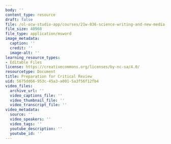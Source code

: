 ```yaml
---
body: ''
content_type: resource
draft: false
file: /ol-ocw-studio-app/courses/21w-036-science-writing-and-new-media-writing-and-the-environment-spring-2022/mit21w-036s22_critreview.doc
file_size: 40960
file_type: application/msword
image_metadata:
  caption: ''
  credit: ''
  image-alt: ''
learning_resource_types:
- Editable Files
license: https://creativecommons.org/licenses/by-nc-sa/4.0/
resourcetype: Document
title: Preparation for Critical Review
uid: 5675dd66-953c-45a3-a001-5a3f56f12fb4
video_files:
  archive_url: ''
  video_captions_file: ''
  video_thumbnail_file: ''
  video_transcript_file: ''
video_metadata:
  source: ''
  video_speakers: ''
  video_tags: ''
  youtube_description: ''
  youtube_id: ''
---
```

